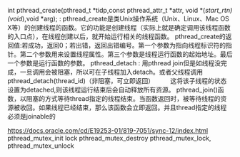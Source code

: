 int pthread_create(pthread_t *tidp,const pthread_attr_t *attr, void *(*start_rtn)(void*),void *arg); 
: pthread_create是类Unix操作系统（Unix、Linux、Mac OS X等）的创建线程的函数。它的功能是创建线程（实际上就是确定调用该线程函数的入口点），在线程创建以后，就开始运行相关的线程函数。
                 pthread_create的返回值:若成功，返回0；若出错，返回出错编号。第一个参数为指向线程标识符的指针。第二个参数用来设置线程属性。第三个参数是线程运行函数的起始地址。最后一个参数是运行函数的参数。
pthread_detach : 用pthread join但是如线程没完成，一旦调用会被阻塞，所以可在子线程加入detach。或者父线程调用pthread_detach(thread_id)（非阻塞，可立即返回） 　　
这将该子线程的状态设置为detached,则该线程运行结束后会自动释放所有资源。
pthread_join()函数，以阻塞的方式等待thread指定的线程结束。当函数返回时，被等待线程的资源被收回。如果线程已经结束，那么该函数会立即返回。并且thread指定的线程必须是joinable的

https://docs.oracle.com/cd/E19253-01/819-7051/sync-12/index.html
pthread_mutex_init lock
pthread_mutex_destroy 
pthread_mutex_lock,
pthread_mutex_unlock
